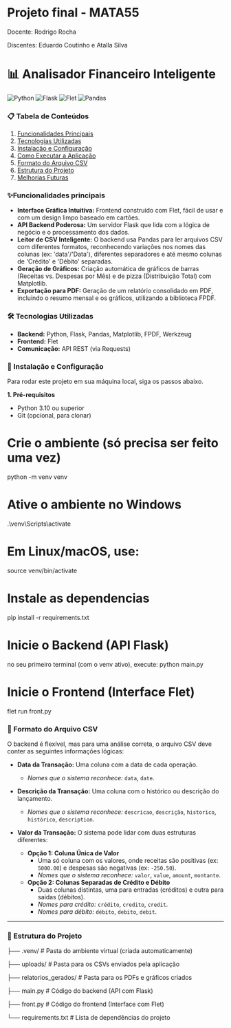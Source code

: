 # Projeto final - MATA55
Docente: Rodrigo Rocha

Discentes: Eduardo Coutinho e Atalla Silva

# 📊 Analisador Financeiro Inteligente

![Python](https://img.shields.io/badge/Python-3.10%2B-blue.svg)
![Flask](https://img.shields.io/badge/Flask-3.x-black.svg)
![Flet](https://img.shields.io/badge/Flet-0.28.3-green.svg)
![Pandas](https://img.shields.io/badge/Pandas-2.x-informational.svg)

### 📋 Tabela de Conteúdos
1. [Funcionalidades Principais](#-funcionalidades-principais)
2. [Tecnologias Utilizadas](#-tecnologias-utilizadas)
3. [Instalação e Configuração](#-instalação-e-configuração)
4. [Como Executar a Aplicação](#-como-executar-a-aplicação)
5. [Formato do Arquivo CSV](#-formato-do-arquivo-csv)
6. [Estrutura do Projeto](#-estrutura-do-projeto)
7. [Melhorias Futuras](#-melhorias-futuras)

### ✨Funcionalidades principais
- **Interface Gráfica Intuitiva:** Frontend construído com Flet, fácil de usar e com um design limpo baseado em cartões.
- **API Backend Poderosa:** Um servidor Flask que lida com a lógica de negócio e o processamento dos dados.
- **Leitor de CSV Inteligente:** O backend usa Pandas para ler arquivos CSV com diferentes formatos, reconhecendo variações nos nomes das colunas (ex: 'data'/'Data'), diferentes separadores e até mesmo colunas de 'Crédito' e 'Débito' separadas.
- **Geração de Gráficos:** Criação automática de gráficos de barras (Receitas vs. Despesas por Mês) e de pizza (Distribuição Total) com Matplotlib.
- **Exportação para PDF:** Geração de um relatório consolidado em PDF, incluindo o resumo mensal e os gráficos, utilizando a biblioteca FPDF.

### 🛠️ Tecnologias Utilizadas
- **Backend:** Python, Flask, Pandas, Matplotlib, FPDF, Werkzeug
- **Frontend:** Flet
- **Comunicação:** API REST (via Requests)

### 🚀 Instalação e Configuração
Para rodar este projeto em sua máquina local, siga os passos abaixo.

**1. Pré-requisitos**
- Python 3.10 ou superior
- Git (opcional, para clonar)

# Crie o ambiente (só precisa ser feito uma vez)
python -m venv venv

# Ative o ambiente no Windows
.\venv\Scripts\activate

# Em Linux/macOS, use: 
source venv/bin/activate

# Instale as dependencias 
pip install -r requirements.txt

#  Inicie o Backend (API Flask)
 no seu primeiro terminal (com o venv ativo), execute:
 python main.py

 # Inicie o Frontend (Interface Flet)
 
 flet run front.py

### 📄 Formato do Arquivo CSV

O backend é flexível, mas para uma análise correta, o arquivo CSV deve conter as seguintes informações lógicas:

* **Data da Transação:** Uma coluna com a data de cada operação.
    * *Nomes que o sistema reconhece:* `data`, `date`.

* **Descrição da Transação:** Uma coluna com o histórico ou descrição do lançamento.
    * *Nomes que o sistema reconhece:* `descricao`, `descrição`, `historico`, `histórico`, `description`.

* **Valor da Transação:** O sistema pode lidar com duas estruturas diferentes:
    * **Opção 1: Coluna Única de Valor**
        * Uma só coluna com os valores, onde receitas são positivas (ex: `5000.00`) e despesas são negativas (ex: `-250.50`).
        * *Nomes que o sistema reconhece:* `valor`, `value`, `amount`, `montante`.
    * **Opção 2: Colunas Separadas de Crédito e Débito**
        * Duas colunas distintas, uma para entradas (créditos) e outra para saídas (débitos).
        * *Nomes para crédito:* `crédito`, `credito`, `credit`.
        * *Nomes para débito:* `débito`, `debito`, `debit`.

---

### 📂 Estrutura do Projeto
├── .venv/                  # Pasta do ambiente virtual (criada automaticamente)

├── uploads/                # Pasta para os CSVs enviados pela aplicação

├── relatorios_gerados/     # Pasta para os PDFs e gráficos criados

├── main.py                 # Código do backend (API com Flask)

├── front.py                # Código do frontend (Interface com Flet)

└── requirements.txt        # Lista de dependências do projeto




